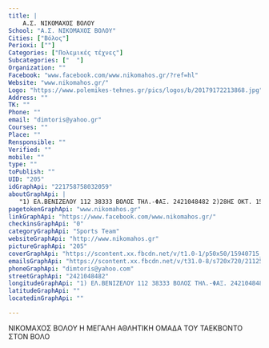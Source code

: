 ```yaml
---
title: |
    Α.Σ. ΝΙΚΟΜΑΧΟΣ ΒΟΛΟΥ
School: "Α.Σ. ΝΙΚΟΜΑΧΟΣ ΒΟΛΟΥ"
Cities: ["Βόλος"]
Perioxi: [""]
Categories: ["Πολεμικές τέχνες"]
Subcategories: ["  "]
Organization: ""
Facebook: "www.facebook.com/www.nikomahos.gr/?ref=hl"
Website: "www.nikomahos.gr/"
Logo: "https://www.polemikes-tehnes.gr/pics/logos/b/20179172213868.jpg"
Address: ""
TK: ""
Phone: ""
email: "dimtoris@yahoo.gr"
Courses: ""
Place: ""
Rensponsible: ""
Verified: ""
mobile: ""
type: ""
toPublish: ""
UID: "205"
idGraphApi: "221758758032059"
aboutGraphApi: | 
   "1) ΕΛ.ΒΕΝΙΖΕΛΟΥ 112 38333 ΒΟΛΟΣ ΤΗΛ.-ΦΑΞ. 2421048482 2)28ΗΣ ΟΚΤ. 158-ΦΙΛΛΕΛΗΝΩΝ 14 ΤΗΛ. 2421038770 "
pagetokenGraphApi: "www.nikomahos.gr"
linkGraphApi: "https://www.facebook.com/www.nikomahos.gr/"
checkinsGraphApi: "0"
categoryGraphApi: "Sports Team"
websiteGraphApi: "http://www.nikomahos.gr"
pictureGraphApi: "205"
coverGraphApi: "https://scontent.xx.fbcdn.net/v/t1.0-1/p50x50/15940715_553279871546611_815787185053241846_n.jpg?oh=cbd513f57bade6541697567566581325&amp;oe=5B4A28B0"
emailsGraphApi: "https://scontent.xx.fbcdn.net/v/t31.0-8/s720x720/21125574_658397931034804_6589450292868793887_o.jpg?oh=30e7816fb8680dc932b6c08a8aa12463&amp;oe=5B07F02B"
phoneGraphApi: "dimtoris@yahoo.com"
streetGraphApi: "2421048482"
longitudeGraphApi: "1) ΕΛ.ΒΕΝΙΖΕΛΟΥ 112 38333 ΒΟΛΟΣ ΤΗΛ.-ΦΑΞ. 2421048482 2)28ΗΣ ΟΚΤ. 158-ΦΙΛΛΕΛΗΝΩΝ 14 ΤΗΛ. 2421038770"
latitudeGraphApi: ""
locatedinGraphApi: ""

---
```


ΝΙΚΟΜΑΧΟΣ ΒΟΛΟΥ Η ΜΕΓΑΛΗ ΑΘΛΗΤΙΚΗ ΟΜΑΔΑ ΤΟΥ ΤΑΕΚΒΟΝΤΟ ΣΤΟΝ ΒΟΛΟ

